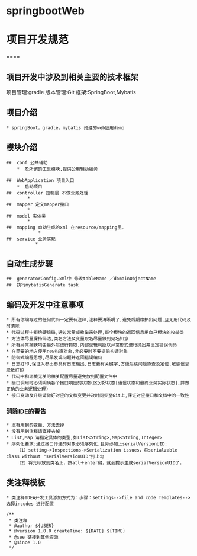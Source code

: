 # springbootWeb

# 项目开发规范
====

## 项目开发中涉及到相关主要的技术框架
项目管理:gradle
版本管理:Git
框架:SpringBoot,Mybatis


## 项目介绍
    * springBoot，gradle，mybatis 搭建的web应用demo

## 模块介绍
    ##  conf 公共辅助
        *  及所谓的工具模块,提供公用辅助服务
     
    ##  WebApplication 项目入口
        *  启动项目
    ##  controller 控制层 不做业务处理
            *  
    ##  mapper 定义mapper接口
            *  
    ##  model 实体类
            *  
    ##  mapping 自动生成的xml 在resource/mapping里。
                *    
    ##  service 业务实现
               * 
## 自动生成步骤
    ##  generatorConfig.xml中 修改tableName ／domainObjectName 
    ##  执行mybatisGenerate task
## 编码及开发中注意事项
    * 所有你编写过的任何代码一定要有注释,注释要清晰明了,避免后期维护出问题,且无用代码及时清除
    * 代码过程中拒绝硬编码,通过常量或枚举来处理,每个模块的返回信息用自己模块的枚举类
    * 方法体尽量保持简洁,类名方法及变量取名尽量做到见名知意
    * 所有异常捕获均由最外层进行抓取,内部逻辑判断以异常形式进行抛出并设定错误代码
    * 在需要的地方使用new构造对象,非必要时不要提前构造对象
    * 防御式编程思想,尽早发现问题并返回错误编码
    * 日志打印,保证入参出参具有日志输出,日志要有关键字,方便后续问题协查及定位,敏感信息脱敏打印
    * 代码中和环境无关的相关配置尽量避免放到配置文件中
    * 接口调用时必须明确各个接口响应的状态(区分好状态[通信状态和最终业务实际状态],并做正确的业务逻辑处理)
    * 接口变动及升级请做好对应的文档变更并及时同步至Git上,保证对应接口和文档中的一致性

### 消除IDE的警告
    * 没有用到的变量、方法去掉
    * 没有用到注释请直接去掉
    * List,Map 请指定具体的类型,如List<String>,Map<String,Integer>
    * 序列化要求:通过接口传递的对象必须序列化,且务必加上serialVersionUID:
        （1）setting->Inspections->Serialization issues，将serialzable class without "serialVersionUID"打上勾
        （2）将光标放到类名上，按atl＋enter键，就会提示生成serialVersionUID了。

## 类注释模板
    * 类注释IDEA开发工具添加方式为：步骤：settings-->file and code Templates-->选择incudes 进行配置

```
/**
 * 类注释
 * @author ${USER}
 * @version 1.0.0 createTime: ${DATE} ${TIME}
 * @see 链接到其他资源
 * @since 1.0
 */
 ```


